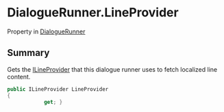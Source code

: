 # DialogueRunner.LineProvider

Property in [DialogueRunner](/docs/api/csharp/yarn.unity.dialoguerunner.md)

## Summary


Gets the  [ILineProvider](yarn.unity.ilineprovider.md)  that this dialogue runner uses
to fetch localized line content.


```csharp
public ILineProvider LineProvider
{
            get; }
```

